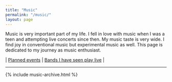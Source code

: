 ```yaml
---
title: "Music"
permalink: "/music/"
layout: page
---
```

Music is very important part of my life. I fell in love with music when I was a teen and
attempting live concerts since then. My music taste is very wide. I find joy in conventional
music but experimental music as well. This page is dedicated to my journey as music enthusiast.

| [Planned events](/events) | [Bands I have seen play live](/bands/) |

---

{% include music-archive.html %}
